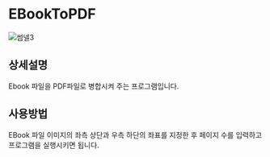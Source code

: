 # EBookToPDF
![썸넬3](https://github.com/Isonade2/EBookToPDF/assets/67320022/a41d2c1b-e6c8-46e7-baf6-78ed1a239194)

## 상세설명
Ebook 파일을 PDF파일로 병합시켜 주는 프로그램입니다.

## 사용방법
EBook 파일 이미지의 좌측 상단과 우측 하단의 좌표를 지정한 후 페이지 수를 입력하고 프로그램을 실행시키면 됩니다.
